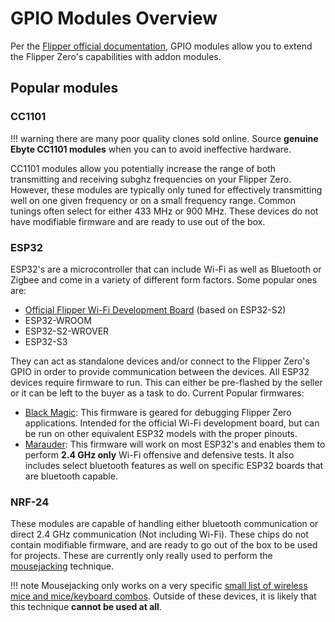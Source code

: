 # GPIO Modules Overview
Per the [Flipper official documentation](https://docs.flipper.net/gpio-and-modules), GPIO modules allow you to extend the Flipper Zero's capabilities with addon modules. 

## Popular modules

### CC1101
!!! warning
    there are many poor quality clones sold online. Source **genuine Ebyte CC1101 modules** when you can to avoid ineffective hardware.

CC1101 modules allow you potentially increase the range of both transmitting and receiving subghz frequencies on your Flipper Zero. However, these modules are typically only tuned for effectively transmitting well on one given frequency or on a small frequency range. Common tunings often select for either 433 MHz or 900 MHz. These devices do not have modifiable firmware and are ready to use out of the box. 

### ESP32
ESP32's are a microcontroller that can include Wi-Fi as well as Bluetooth or Zigbee and come in a variety of different form factors. Some popular ones are:

- [Official Flipper Wi-Fi Development Board](https://docs.flipper.net/development/hardware/Wi-Fi-developer-board) (based on ESP32-S2)
- ESP32-WROOM
- ESP32-S2-WROVER
- ESP32-S3

They can act as standalone devices and/or connect to the Flipper Zero's GPIO in order to provide communication between the devices. All ESP32 devices require firmware to run. This can either be pre-flashed by the seller or it can be left to the buyer as a task to do. Current Popular firmwares:

- [Black Magic](https://github.com/flipperdevices/blackmagic-esp32-s2): This firmware is geared for debugging Flipper Zero applications. Intended for the official Wi-Fi development board, but can be run on other equivalent ESP32 models with the proper pinouts.
- [Marauder](https://github.com/justcallmekoko/ESP32Marauder): This firmware will work on most ESP32's and enables them to perform **2.4 GHz only** Wi-Fi offensive and defensive tests. It also includes select bluetooth features as well on specific ESP32 boards that are bluetooth capable. 


### NRF-24
These modules are capable of handling either bluetooth communication or direct 2.4 GHz communication (Not including Wi-Fi). 
These chips do not contain modifiable firmware, and are ready to go out of the box to be used for projects. These are currently only really used to perform the [mousejacking](https://www.bastille.net/research/vulnerabilities/mousejack) technique. 

!!! note
    Mousejacking only works on a very specific [small list of wireless mice and mice/keyboard combos](https://www.bastille.net/research/vulnerabilities/mousejack/affected-devices). Outside of these devices, it is likely that this technique **cannot be used at all**.